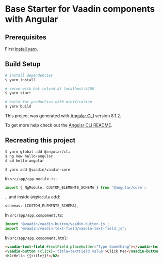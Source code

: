 # Base Starter for Vaadin components with Angular

## Prerequisites

First [install yarn](https://yarnpkg.com/docs/install).

## Build Setup

``` bash
# install dependencies
$ yarn install

# serve with hot reload at localhost:4200
$ yarn start

# build for production with minification
$ yarn build
```

This project was generated with [Angular CLI](https://github.com/angular/angular-cli) version 8.1.2.

To get more help check out the [Angular CLI README](https://github.com/angular/angular-cli/blob/master/README.md).

## Recreating this project

```bash
$ yarn global add @angular/cli
$ ng new hello-angular
$ cd hello-angular

$ yarn add @vaadin/vaadin-core
```

In `src/app/app.module.ts`:

```typescript
import { NgModule, CUSTOM_ELEMENTS_SCHEMA } from '@angular/core';
```

...and inside `@NgModule` add:

```typescript
schemas: [CUSTOM_ELEMENTS_SCHEMA],
```

In `src/app/app.component.ts`:

```typescript
import '@vaadin/vaadin-button/vaadin-button.js';
import '@vaadin/vaadin-text-field/vaadin-text-field.js';
```

In `src/app/app.component.html`:

```html
<vaadin-text-field #textField placeholder="Type Something"></vaadin-text-field>
<vaadin-button (click)='title=textField.value'>Click Me!</vaadin-button>
<h2>Hello {{title}}!</h2>
```
